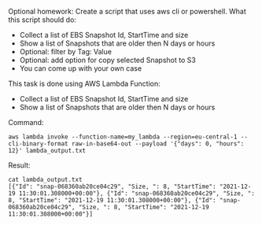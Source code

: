 Optional homework:
Create a script that uses aws cli or powershell.
What this script should do:
- Collect a list of EBS Snapshot Id, StartTime and size
- Show a list of Snapshots that are older then N days or hours
- Optional: filter by Tag: Value
- Optional: add option for copy selected Snapshot to S3
- You can come up with your own case

This task is done using AWS Lambda Function:
- Collect a list of EBS Snapshot Id, StartTime and size
- Show a list of Snapshots that are older then N days or hours

Command:
```
aws lambda invoke --function-name=my_lambda --region=eu-central-1 --cli-binary-format raw-in-base64-out --payload '{"days": 0, "hours": 12}' lambda_output.txt
```
Result:
```
cat lambda_output.txt
[{"Id": "snap-068360ab20ce04c29", "Size, ": 8, "StartTime": "2021-12-19 11:30:01.308000+00:00"}, {"Id": "snap-068360ab20ce04c29", "Size, ": 8, "StartTime": "2021-12-19 11:30:01.308000+00:00"}, {"Id": "snap-068360ab20ce04c29", "Size, ": 8, "StartTime": "2021-12-19 11:30:01.308000+00:00"}]
```